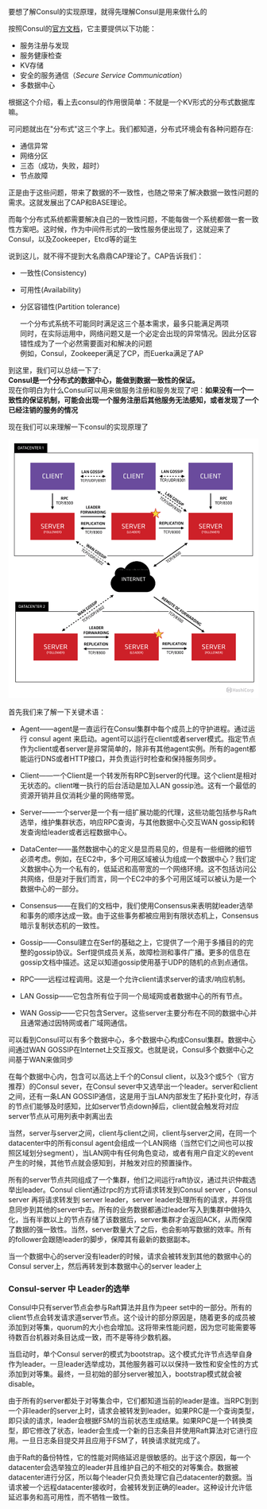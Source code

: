 要想了解Consul的实现原理，就得先理解Consul是用来做什么的

按照Consul的[官方文档](https://www.consul.io/intro/index.html)，它主要提供以下功能：

* 服务注册与发现
* 服务健康检查
* KV存储
* 安全的服务通信（_Secure Service Communication_）
* 多数据中心

根据这个介绍，看上去consul的作用很简单：不就是一个KV形式的分布式数据库嘛。

可问题就出在"分布式"这三个字上。我们都知道，分布式环境会有各种问题存在:

* 通信异常
* 网络分区
* 三态（成功，失败，超时）
* 节点故障

正是由于这些问题，带来了数据的不一致性，也随之带来了解决数据一致性问题的需求。这就发展出了CAP和BASE理论。

而每个分布式系统都需要解决自己的一致性问题，不能每做一个系统都做一套一致性方案吧。这时候，作为中间件形式的一致性服务便出现了，这就迎来了Consul，以及Zookeeper，Etcd等的诞生

说到这儿，就不得不提到大名鼎鼎CAP理论了。CAP告诉我们：

* 一致性\(Consistency\)
* 可用性\(Availability\)
* 分区容错性\(Partition tolerance\)

  一个分布式系统不可能同时满足这三个基本需求，最多只能满足两项  
  同时，在实际运用中，网络问题又是一个必定会出现的异常情况。因此分区容错性成为了一个必然需要面对和解决的问题  
  例如，Consul，Zookeeper满足了CP，而Euerka满足了AP

到这里，我们可以总结一下了:  
**Consul是一个分布式的数据中心，能做到数据一致性的保证。**  
现在你明白为什么Consul可以用来做服务注册和服务发现了吧：**如果没有一个一致性的保证机制，可能会出现一个服务注册后其他服务无法感知，或者发现了一个已经注销的服务的情况**

现在我们可以来理解一下consul的实现原理了

![](/assets/consul1.png)

首先我们来了解一下关键术语：

* Agent——agent是一直运行在Consul集群中每个成员上的守护进程。通过运行 consul agent 来启动。agent可以运行在client或者server模式。指定节点作为client或者server是非常简单的，除非有其他agent实例。所有的agent都能运行DNS或者HTTP接口，并负责运行时检查和保持服务同步。
* Client——一个Client是一个转发所有RPC到server的代理。这个client是相对无状态的。client唯一执行的后台活动是加入LAN gossip池。这有一个最低的资源开销并且仅消耗少量的网络带宽。
* Server——一个server是一个有一组扩展功能的代理，这些功能包括参与Raft选举，维护集群状态，响应RPC查询，与其他数据中心交互WAN gossip和转发查询给leader或者远程数据中心。
* DataCenter——虽然数据中心的定义是显而易见的，但是有一些细微的细节必须考虑。例如，在EC2中，多个可用区域被认为组成一个数据中心？我们定义数据中心为一个私有的，低延迟和高带宽的一个网络环境。这不包括访问公共网络，但是对于我们而言，同一个EC2中的多个可用区域可以被认为是一个数据中心的一部分。
* Consensus——在我们的文档中，我们使用Consensus来表明就leader选举和事务的顺序达成一致。由于这些事务都被应用到有限状态机上，Consensus暗示复制状态机的一致性。
* Gossip——Consul建立在Serf的基础之上，它提供了一个用于多播目的的完整的gossip协议。Serf提供成员关系，故障检测和事件广播。更多的信息在gossip文档中描述。这足以知道gossip使用基于UDP的随机的点到点通信。
* RPC——远程过程调用。这是一个允许client请求server的请求/响应机制。

* LAN Gossip——它包含所有位于同一个局域网或者数据中心的所有节点。

* WAN Gossip——它只包含Server。这些server主要分布在不同的数据中心并且通常通过因特网或者广域网通信。

可以看到Consul可以有多个数据中心，多个数据中心构成Consul集群。数据中心间通过WAN GOSSIP在Internet上交互报文。也就是说，Consul多个数据中心之间基于WAN来做同步

  
在每个数据中心内，包含可以高达上千个的Consul client，以及3个或5个（官方推荐）的Consul sever，在Consul sever中又选举出一个leader。server和client之间，还有一条LAN GOSSIP通信，这是用于当LAN内部发生了拓扑变化时，存活的节点们能够及时感知，比如server节点down掉后，client就会触发将对应server节点从可用列表中剥离出去

当然，server与server之间，client与client之间，client与server之间，在同一个datacenter中的所有consul agent会组成一个LAN网络（当然它们之间也可以按照区域划分segment），当LAN网中有任何角色变动，或者有用户自定义的event产生的时候，其他节点就会感知到，并触发对应的预置操作。

所有的server节点共同组成了一个集群，他们之间运行raft协议，通过共识仲裁选举出leader。Consul client通过rpc的方式将请求转发到Consul server ，Consul server 再将请求转发到 server leader，server leader处理所有的请求，并将信息同步到其他的server中去。所有的业务数据都通过leader写入到集群中做持久化，当有半数以上的节点存储了该数据后，server集群才会返回ACK，从而保障了数据的强一致性。当然，server数量大了之后，也会影响写数据的效率。所有的follower会跟随leader的脚步，保障其有最新的数据副本。

当一个数据中心的server没有leader的时候，请求会被转发到其他的数据中心的Consul server上，然后再转发到本数据中心的server leader上

### Consul-server 中 Leader的选举

Consul中只有server节点会参与Raft算法并且作为peer set中的一部分。所有的client节点会转发请求道server节点。这个设计的部分原因是，随着更多的成员被添加到对等集，quorum的大小也会增加。这将带来性能问题，因为您可能需要等待数百台机器对条目达成一致，而不是等待少数机器。

当启动时，单个Consul server的模式为bootstrap。这个模式允许节点选举自身作为leader。一旦leader选举成功，其他服务器可以以保持一致性和安全性的方式添加到对等集。最终，一旦初始的部分server被加入，bootstrap模式就会被disable。

由于所有的server都处于对等集合中，它们都知道当前的leader是谁。当RPC到到一个非leader的server上时，请求会被转发到leader。如果PRC是一个查询类型，即只读的请求，leader会根据FSM的当前状态生成结果。如果RPC是一个转换类型，即它修改了状态，leader会生成一个新的日志条目并使用Raft算法对它进行应用。一旦日志条目提交并且应用于FSM了，转换请求就完成了。

由于Raft的备份特性，它的性能对网络延迟是很敏感的。出于这个原因，每一个datacenter会选举独立的leader并且维护自己的不相交的对等集合。数据被datacenter进行分区，所以每个leader只负责处理它自己datacenter的数据。当请求被一个远程datacenter接收时，会被转发到正确的leader。这种设计允许低延迟事务和高可用性，而不牺牲一致性。



